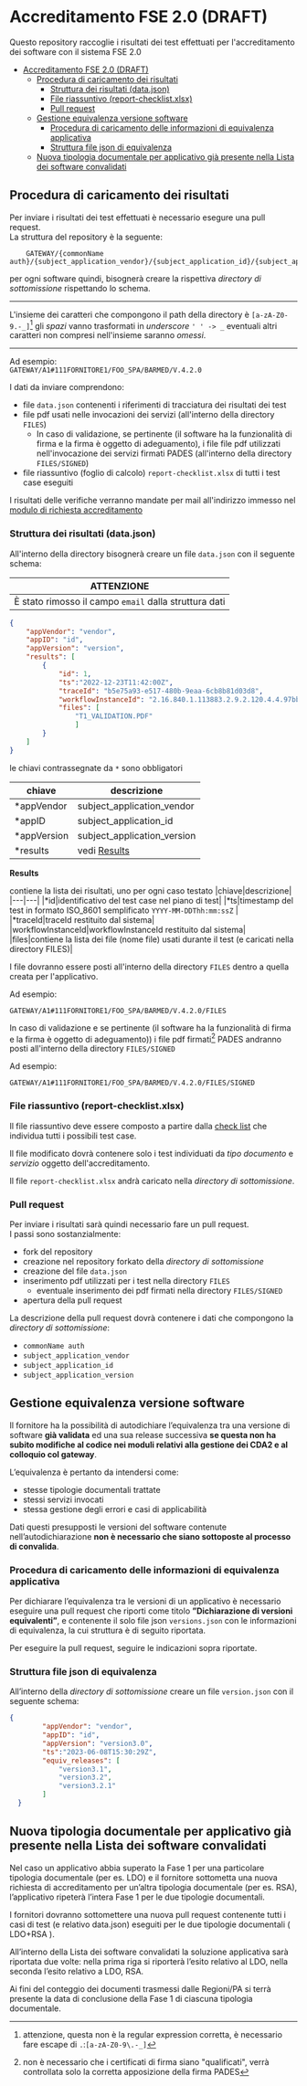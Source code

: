 # Accreditamento FSE 2.0 (DRAFT)
Questo repository raccoglie i risultati dei test effettuati per l'accreditamento dei software con il sistema FSE 2.0

- [Accreditamento FSE 2.0 (DRAFT)](#accreditamento-fse-20-draft)
	- [Procedura di caricamento dei risultati](#procedura-di-caricamento-dei-risultati)
		- [Struttura dei risultati (data.json)](#struttura-dei-risultati-datajson)
		- [File riassuntivo (report-checklist.xlsx)](#file-riassuntivo-report-checklistxlsx)
		- [Pull request](#pull-request)
	- [Gestione equivalenza versione software](#gestione-equivalenza-versione-software)
		- [Procedura di caricamento delle informazioni di equivalenza applicativa](#procedura-di-caricamento-delle-informazioni-di-equivalenza-applicativa)
		- [Struttura file json di equivalenza](#struttura-file-json-di-equivalenza)
	- [Nuova tipologia documentale per applicativo già presente nella Lista dei software convalidati](#nuova-tipologia-documentale-per-applicativo-già-presente-nella-lista-dei-software-convalidati)

## Procedura di caricamento dei risultati
Per inviare i risultati dei test effettuati è necessario esegure una pull request.  
La struttura del repository è la seguente:
    
        GATEWAY/{commonName auth}/{subject_application_vendor}/{subject_application_id}/{subject_application_version}

per ogni software quindi, bisognerà creare la rispettiva *directory di sottomissione* rispettando lo schema.

---

L'insieme dei caratteri che compongono il path della directory è `[a-zA-Z0-9.-_]`[^1] gli *spazi* vanno trasformati in *underscore* `' ' -> _` eventuali altri caratteri non compresi nell'insieme saranno *omessi*.

---

Ad esempio:  
`GATEWAY/A1#111FORNITORE1/FOO_SPA/BARMED/V.4.2.0`

I dati da inviare comprendono:
* file `data.json` contenenti i riferimenti di tracciatura dei risultati dei test
* file pdf usati nelle invocazioni dei servizi (all'interno della directory `FILES`)
  * In caso di validazione, se pertinente (il software ha la funzionalità di firma e la firma è oggetto di adeguamento), i file file pdf utilizzati nell'invocazione dei servizi firmati PADES (all'interno della directory `FILES/SIGNED`)
* file riassuntivo (foglio di calcolo) `report-checklist.xlsx` di tutti i test case eseguiti

I risultati delle verifiche verranno mandate per mail all'indirizzo immesso nel [modulo di richiesta accreditamento](https://ec.europa.eu/eusurvey/runner/FSE-raccolta-id-applicativo)

### Struttura dei risultati (data.json)
All'interno della directory bisognerà creare un file `data.json` con il seguente schema:

|ATTENZIONE|
|---|
|È stato rimosso il campo `email` dalla struttura dati|


```json
{
	"appVendor": "vendor",
	"appID": "id",
	"appVersion": "version",
	"results": [
		{
			"id": 1,
            "ts":"2022-12-23T11:42:00Z",
			"traceId": "b5e75a93-e517-480b-9eaa-6cb8b81d03d8",
			"workflowInstanceId": "2.16.840.1.113883.2.9.2.120.4.4.97bb3fc5bee3032679f4f07419e04af6375baafa17024527a98ede920c6812ed.7ea73d015c^^^^urn:ihe:iti:xdw:2013:workflowInstanceId",
			"files": [
                "T1_VALIDATION.PDF"
                ]
		}
	]
}
```

le chiavi contrassegnate da `*` sono obbligatori

|chiave|descrizione|
|---|---|
|*appVendor|subject_application_vendor|
|*appID|subject_application_id|
|*appVersion|subject_application_version|
|*results|vedi [Results](#results)|

**Results** <a id="results"></a>

contiene la lista dei risultati, uno per ogni caso testato
|chiave|descrizione|
|---|---|
|*id|identificativo del test case nel piano di test|
|*ts|timestamp del test in formato ISO_8601 semplificato `YYYY-MM-DDThh:mm:ssZ` |
|*traceId|traceId restituito dal sistema|
|workflowInstanceId|workflowInstanceId restituito dal sistema|
|files|contiene la lista dei file (nome file) usati durante il test (e caricati nella directory FILES)|

I file dovranno essere posti all'interno della directory `FILES` dentro a quella creata per l'applicativo.

Ad esempio:

`GATEWAY/A1#111FORNITORE1/FOO_SPA/BARMED/V.4.2.0/FILES`

In caso di validazione e se pertinente (il software ha la funzionalità di firma e la firma è oggetto di adeguamento)) i file pdf firmati[^2] PADES andranno posti all'interno della directory `FILES/SIGNED`

Ad esempio:

`GATEWAY/A1#111FORNITORE1/FOO_SPA/BARMED/V.4.2.0/FILES/SIGNED`

### File riassuntivo (report-checklist.xlsx)

Il file riassuntivo deve essere composto a partire dalla [check list](Test%20Case) che individua tutti i possibili test case.


Il file modificato dovrà contenere solo i test individuati da *tipo documento* e *servizio* oggetto dell'accreditamento.

Il file `report-checklist.xlsx` andrà caricato nella *directory di sottomissione*.

### Pull request
Per inviare i risultati sarà quindi necessario fare un pull request.  
I passi sono sostanzialmente:
* fork del repository
* creazione nel repository forkato della *directory di sottomissione*
* creazione del file `data.json`
* inserimento pdf utilizzati per i test nella directory `FILES`
  * eventuale inserimento dei pdf firmati nella directory `FILES/SIGNED`
* apertura della pull request

La descrizione della pull request dovrà contenere i dati che compongono la *directory di sottomissione*:
* `commonName auth`
* `subject_application_vendor`
* `subject_application_id`
* `subject_application_version`


## Gestione equivalenza versione software 
 
Il fornitore ha la possibilità di autodichiare l’equivalenza tra una versione di software **già validata** ed una sua release successiva **se questa non ha subito modifiche al codice nei moduli relativi alla gestione dei CDA2 e al colloquio col gateway**.


L’equivalenza è pertanto da intendersi come:
* stesse tipologie documentali trattate
* stessi servizi invocati
* stessa gestione degli errori e casi di applicabilità


Dati questi presupposti le versioni del software contenute nell’autodichiarazione **non è necessario che siano sottoposte al processo di convalida**.

 
### Procedura di caricamento delle informazioni di equivalenza applicativa

Per dichiarare l’equivalenza tra le versioni di un applicativo è necessario eseguire una pull request che riporti come  titolo **”Dichiarazione di versioni equivalenti”**, e contenente il solo file json `versions.json` con le informazioni di equivalenza, la cui struttura è di seguito riportata.

Per eseguire la pull request, seguire le indicazioni sopra riportate.

 
### Struttura file json di equivalenza

All’interno della *directory di sottomissione* creare un file `version.json` con il seguente schema:

```json
{
    	"appVendor": "vendor",
    	"appID": "id",
    	"appVersion": "version3.0",
    	"ts":"2023-06-08T15:30:29Z",
		"equiv_releases": [
			"version3.1",
			"version3.2",
			"version3.2.1"
		]
  }
```


## Nuova tipologia documentale per applicativo già presente nella Lista dei software convalidati

Nel caso un applicativo abbia superato la Fase 1 per una particolare tipologia documentale (per es. LDO) e il fornitore sottometta una nuova richiesta di accreditamento per un’altra tipologia documentale (per es. RSA), l’applicativo ripeterà l’intera Fase 1 per le due tipologie documentali.


I fornitori dovranno sottomettere una nuova pull request contenente tutti i casi di test (e relativo data.json) eseguiti per le due tipologie documentali ( LDO+RSA ).


All’interno della Lista dei software convalidati la soluzione applicativa sarà riportata due volte: nella prima riga si riporterà l’esito relativo al LDO, nella seconda l’esito relativo a LDO, RSA.


Ai fini del conteggio dei documenti trasmessi dalle Regioni/PA si terrà presente la data di conclusione della Fase 1 di ciascuna tipologia documentale.




[^1]: attenzione, questa non è la regular expression corretta, è necessario fare escape di `.`:`[a-zA-Z0-9\.-_]` 

[^2]: non è necessario che i certificati di firma siano "qualificati", verrà controllata solo la corretta apposizione della firma PADES
